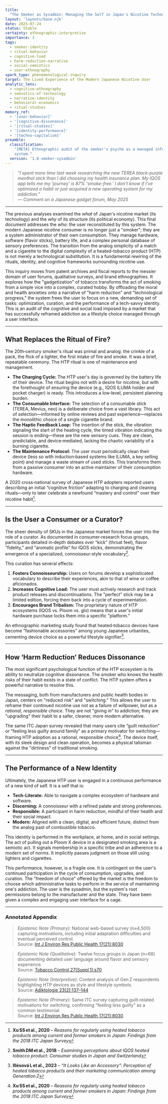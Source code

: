 ```yaml
---
title:
  "The Smoker as Sysadmin: Managing the Self in Japan's Nicotine Technopoly"
layout: 'layouts/base.njk'
date: 2025-07-24
status: Stable
certainty: ethnographic-interpretive
importance: 3
tags:
  - smoker-identity
  - ritual-behavior
  - cognitive-load
  - harm-reduction-narrative
  - social-semiotics
  - user-ethnography
spark_type: phenomenological-inquiry
target: The Lived Experience of the Modern Japanese Nicotine User
analytic_lens:
  - cognitive-ethnography
  - semiotics-of-technology
  - narrative-identity
  - behavioral-economics
  - ritual-studies
memory_ref:
  - '[user-behavior]'
  - '[cognitive-dissonance]'
  - '[ritual-studies]'
  - '[identity-performance]'
  - '[techno-capitalism]'
preamble:
  classification:
    "[META] Ethnographic audit of the smoker's psyche as a managed information
    system."
  version: '1.0-smoker-sysadmin'
---
```


> _"I spent more time last week researching the new TEREA black-purple menthol
> stick than I did choosing my health insurance plan. My IQOS app tells me my
> 'journey' is 87% 'smoke-free.' I don't know if I've optimized a habit or just
> acquired a new operating system for my addiction."_  
> — _Comment on a Japanese gadget forum, May 2025_

---

The previous analyses examined the _what_ of Japan's nicotine market (its
technology) and the _why_ of its structure (its political economy). This final
document addresses the _who_: the user reconstituted by this system. The modern
Japanese nicotine consumer is no longer just a "smoker"; they are a system
administrator of their own consumption. They manage hardware, software (flavor
sticks), battery life, and a complex personal database of sensory preferences.
The transition from the analog simplicity of a match and a cigarette to the
digital complexity of a heated-tobacco product (HTP) is not merely a
technological substitution. It is a fundamental rewiring of the rituals,
identity, and cognitive frameworks surrounding nicotine use.

This inquiry moves from patent archives and fiscal reports to the messier domain
of user forums, qualitative surveys, and brand ethnographies. It explores how
the "gadgetization" of tobacco transforms the act of smoking from a simple vice
into a complex, curated hobby. By offloading the moral and health anxieties onto
a narrative of "harm reduction" and "technological progress," the system frees
the user to focus on a new, demanding set of tasks: optimization, curation, and
the performance of a tech-savvy identity. This is an audit of the cognitive and
social load imposed by a market that has successfully reframed addiction as a
lifestyle choice managed through a user interface.

---

## What Replaces the Ritual of Fire?

The 20th‑century smoker's ritual was primal and analog: the crinkle of a pack,
the flick of a lighter, the first intake of fire and smoke. It was a brief,
repeatable ceremony. The HTP ritual is one of maintenance and management.

- **The Charging Cycle:** The HTP user's day is governed by the battery life of
  their device. The ritual begins not with a desire for nicotine, but with the
  forethought of ensuring the device (e.g., IQOS ILUMA holder and pocket
  charger) is ready. This introduces a low‑level, persistent planning burden.
- **The Consumable Interface:** The selection of a consumable stick (TEREA,
  Mevius, neo) is a deliberate choice from a vast library. This act of
  selection—informed by online reviews and past experience—replaces the
  monolithic choice of a single cigarette brand.
- **The Haptic Feedback Loop:** The insertion of the stick, the vibration
  signaling the start of the heating cycle, the timed vibration indicating the
  session is ending—these are the new sensory cues. They are clean, predictable,
  and device‑mediated, lacking the chaotic variability of a burning cigarette.
- **The Maintenance Protocol:** The user must periodically clean their device
  (less so with induction‑based systems like ILUMA, a key selling point) and
  manage a waste stream of used sticks. This transforms them from a passive
  consumer into an active maintainer of their consumption hardware.

A 2020 cross‑national survey of Japanese HTP adopters reported users describing
an initial “cognitive friction” adapting to charging and cleaning rituals—only
to later celebrate a newfound “mastery and control” over their nicotine
habit[^1].

---

## Is the User a Consumer or a Curator?

The sheer density of SKUs in the Japanese market forces the user into the role
of a curator. As documented in consumer‑research focus groups, participants
detailed in‑depth debates over “kick” (throat feel), flavor “fidelity,” and
“aromatic profile” for IQOS sticks, demonstrating the emergence of a
specialized, connoisseur‑style vocabulary[^2].

This curation has several effects:

1.  **Fosters Connoisseurship:** Users on forums develop a sophisticated
    vocabulary to describe their experiences, akin to that of wine or coffee
    aficionados.
2.  **Increases Cognitive Load:** The user must actively research and track
    product releases and discontinuations. The "perfect" stick may be a limited
    edition, forcing them back into a cycle of experimentation.
3.  **Encourages Brand Tribalism:** The proprietary nature of HTP ecosystems
    (IQOS vs. Ploom vs. glo) means that a user's initial hardware purchase locks
    them into a specific "platform."

An ethnographic marketing study found that heated‑tobacco devices have become
“fashionable accessories” among young Japanese urbanites, cementing device
choice as a powerful lifestyle signifier[^3].

---

## How ‘Harm Reduction’ Reduces Dissonance

The most significant psychological function of the HTP ecosystem is its ability
to neutralize cognitive dissonance. The smoker who knows the health risks of
their habit exists in a state of conflict. The HTP system offers a powerful
narrative to resolve this.

The messaging, both from manufacturers and public health bodies in Japan,
centers on "reduced risk" and "switching." This allows the user to reframe their
continued nicotine use not as a failure of willpower, but as a _rational,
responsible choice_. They are not "giving in" to addiction; they are "upgrading"
their habit to a safer, cleaner, more modern alternative.

The same ITC Japan survey revealed that many users cite “guilt reduction” or
“feeling less guilty around family” as a primary motivator for switching—framing
HTP adoption as a rational, responsible choice[^4]. The device itself, with its
sleek design and clean operation, becomes a physical talisman against the
"dirtiness" of traditional smoking.

---

## The Performance of a New Identity

Ultimately, the Japanese HTP user is engaged in a continuous performance of a
new kind of self. It is a self that is:

- **Tech‑Literate:** Able to navigate a complex ecosystem of hardware and
  software.
- **Discerning:** A connoisseur with a refined palate and strong preferences.
- **Responsible:** A participant in harm reduction, mindful of their health and
  their social impact.
- **Modern:** Aligned with a clean, digital, and efficient future, distinct from
  the analog past of combustible tobacco.

This identity is performed in the workplace, at home, and in social settings.
The act of pulling out a Ploom X device in a designated smoking area is a
semiotic act. It signals membership in a specific tribe and an adherence to a
modern set of norms. It implicitly passes judgment on those still using lighters
and cigarettes.

This performance, however, is a fragile one. It is contingent on the user's
continued participation in the cycle of consumption, upgrades, and curation. The
"freedom of choice" offered by the market is the freedom to choose which
administrative tasks to perform in the service of maintaining one's addiction.
The user is the sysadmin, but the system's root permissions belong to the
manufacturer and the state. They have been given a complex and engaging user
interface for a cage.

---

### Annotated Appendix

[^1]:
    **Xu SS et al., 2020** – _Reasons for regularly using heated tobacco
    products among current and former smokers in Japan: Findings from the 2018
    ITC Japan Survey_

> _Epistemic Note (Primary):_ National web-based survey (n≈4,500) capturing
> motivations, including initial adaptation difficulties and eventual perceived
> control.  
> Source: [Int J Environ Res Public Health 17(21):8030](https://www.mdpi.com/1660-4601/17/21/8030)

[^2]:
    **Smith DM et al., 2018** – _Examining perceptions about IQOS heated tobacco
    product: Consumer studies in Japan and Switzerland_

> _Epistemic Note (Qualitative):_ Twelve focus groups in Japan (n=68)
> documenting detailed user language around flavor and sensory experience.  
> Source: [Tobacco Control 27(Suppl 1):s70](https://tobaccocontrol.bmj.com/content/27/Suppl_1/s70)

[^3]:
    **Illésová L et al., 2023** – _“It Looks Like an Accessory”: Perception of
    heated tobacco products and their marketing communication among
    Generation Z_

> _Epistemic Note (Interpretive):_ Content analysis of Gen Z respondents
> highlighting HTP devices as style and lifestyle symbols.  
> Source: [Adiktologie 23(2):137–144](https://doi.org/10.35198/01-2023-001-0002)

[^4]:
    **Xu SS et al., 2020** – _Reasons for regularly using heated tobacco
    products among current and former smokers in Japan: Findings from the 2018
    ITC Japan Survey_

> _Epistemic Note (Primary):_ Same ITC survey capturing guilt‑related
> motivations for switching, confirming “feeling less guilty” as a common
> testimonial.  
> Source: [Int J Environ Res Public Health 17(21):8030](https://www.mdpi.com/1660-4601/17/21/8030)
